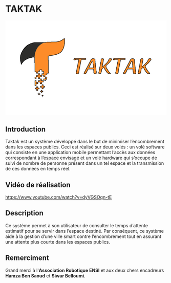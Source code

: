 # **TAKTAK**

<img src="logo.png" />

## Introduction

Taktak est un système développé dans le but de minimiser l’encombrement dans les espaces publics. Ceci est réalisé sur deux volés : un volé software qui consiste en une application mobile permettant l’accès aux données correspondant à l’espace envisagé et un volé hardware qui s’occupe de suivi de nombre de personne présent dans un tel espace et la transmission de ces données en temps réel.

## Vidéo de réalisation

https://www.youtube.com/watch?v=dyVGSOqn-tE

## Description

Ce système permet à son utilisateur de consulter le temps d’attente estimatif pour se servir dans l’espace destiné. Par conséquent, ce système aide à la gestion d’une ville smart contre l’encombrement tout en assurant une attente plus courte dans les espaces publics.

## Remerciment

Grand merci à l'**Association Robotique ENSI** et aux deux chers encadreurs **Hamza Ben Saoud** et **Siwar Belloumi**.
